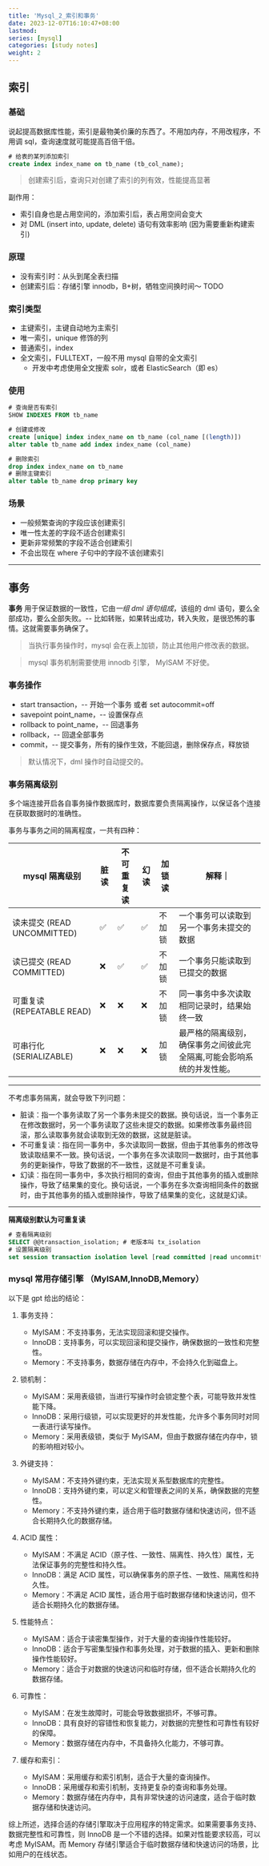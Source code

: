 ```yaml
---
title: 'Mysql_2_索引和事务'
date: 2023-12-07T16:10:47+08:00
lastmod:
series: [mysql]
categories: [study notes]
weight: 2
---
```


## 索引

### 基础

说起提高数据库性能，索引是最物美价廉的东西了。不用加内存，不用改程序，不用调 sql，查询速度就可能提高百倍干倍。

```sql
# 给表的某列添加索引
create index index_name on tb_name (tb_col_name);
```

> 创建索引后，查询只对创建了索引的列有效，性能提高显著

副作用：

- 索引自身也是占用空间的，添加索引后，表占用空间会变大
- 对 DML (insert into, update, delete) 语句有效率影响 (因为需要重新构建索引)

### 原理

- 没有索引时：从头到尾全表扫描
- 创建索引后：存储引擎 innodb，B+树，牺牲空间换时间～ TODO

### 索引类型

- 主键索引，主键自动地为主索引
- 唯一索引，unique 修饰的列
- 普通索引，index
- 全文索引，FULLTEXT，一般不用 mysql 自带的全文索引
  - 开发中考虑使用全文搜索 solr，或者 ElasticSearch（即 es）

### 使用

```sql
# 查询是否有索引
SHOW INDEXES FROM tb_name

# 创建或修改
create [unique] index index_name on tb_name (col_name [(length)])
alter table tb_name add index index_name (col_name)

# 删除索引
drop index index_name on tb_name
# 删除主键索引
alter table tb_name drop primary key
```

### 场景

- 一般频繁查询的字段应该创建索引
- 唯一性太差的字段不适合创建索引
- 更新非常频繁的字段不适合创建索引
- 不会出现在 where 子句中的字段不该创建索引

---

## 事务

**事务** 用于保证数据的一致性，它由*一组 dml 语句组成*，该组的 dml 语句，要么全部成功，要么全部失败。-- 比如转账，如果转出成功，转入失败，是很恐怖的事情。这就需要事务确保了。

> 当执行事务操作时，mysql 会在表上加锁，防止其他用户修改表的数据。

> mysql 事务机制需要使用 innodb 引擎， MyISAM 不好使。

### 事务操作

- start transaction，-- 开始一个事务 或者 set autocommit=off
- savepoint point_name，-- 设置保存点
- rollback to point_name，-- 回退事务
- rollback，-- 回退全部事务
- commit，-- 提交事务，所有的操作生效，不能回退，删除保存点，释放锁

> 默认情况下，dml 操作时自动提交的。

### 事务隔离级别

多个端连接开启各自事务操作数据库时，数据库要负责隔离操作，以保证各个连接在获取数据时的准确性。

事务与事务之间的隔离程度，一共有四种：

| mysql 隔离级别              | 脏读 | 不可重复读 | 幻读 | 加锁读 | 解释｜                                                                |
| --------------------------- | ---- | ---------- | ---- | ------ | --------------------------------------------------------------------- |
| 读未提交 (READ UNCOMMITTED) | ✅   | ✅         | ✅   | 不加锁 | 一个事务可以读取到另一个事务未提交的数据                              |
| 读已提交 (READ COMMITTED)   | ❌   | ✅         | ✅   | 不加锁 | 一个事务只能读取到已提交的数据                                        |
| 可重复读 (REPEATABLE READ)  | ❌   | ❌         | ❌   | 不加锁 | 同一事务中多次读取相同记录时，结果始终一致                            |
| 可串行化 (SERIALIZABLE)     | ❌   | ❌         | ❌   | 加锁   | 最严格的隔离级别，确保事务之间彼此完全隔离,可能会影响系统的并发性能。 |

---

不考虑事务隔离，就会导致下列问题：

- 脏读：指一个事务读取了另一个事务未提交的数据。换句话说，当一个事务正在修改数据时，另一个事务读取了这些未提交的数据。如果修改事务最终回滚，那么读取事务就会读取到无效的数据，这就是脏读。
- 不可重复读：指在同一事务中，多次读取同一数据，但由于其他事务的修改导致读取结果不一致。换句话说，一个事务在多次读取同一数据时，由于其他事务的更新操作，导致了数据的不一致性，这就是不可重复读。
- 幻读：指在同一事务中，多次执行相同的查询，但由于其他事务的插入或删除操作，导致了结果集的变化。换句话说，一个事务在多次查询相同条件的数据时，由于其他事务的插入或删除操作，导致了结果集的变化，这就是幻读。

---

**隔离级别默认为可重复读**

```sql
# 查看隔离级别
SELECT @@transaction_isolation; # 老版本叫 tx_isolation
# 设置隔离级别
set session transaction isolation level [read committed |read uncommitted | repeatable read | serializable]
```

### mysql 常用存储引擎 （MyISAM,InnoDB,Memory）

以下是 gpt 给出的结论：

1. 事务支持：

   - MyISAM：不支持事务，无法实现回滚和提交操作。
   - InnoDB：支持事务，可以实现回滚和提交操作，确保数据的一致性和完整性。
   - Memory：不支持事务，数据存储在内存中，不会持久化到磁盘上。

2. 锁机制：

   - MyISAM：采用表级锁，当进行写操作时会锁定整个表，可能导致并发性能下降。
   - InnoDB：采用行级锁，可以实现更好的并发性能，允许多个事务同时对同一表进行读写操作。
   - Memory：采用表级锁，类似于 MyISAM，但由于数据存储在内存中，锁的影响相对较小。

3. 外键支持：

   - MyISAM：不支持外键约束，无法实现关系型数据库的完整性。
   - InnoDB：支持外键约束，可以定义和管理表之间的关系，确保数据的完整性。
   - Memory：不支持外键约束，适合用于临时数据存储和快速访问，但不适合长期持久化的数据存储。

4. ACID 属性：

   - MyISAM：不满足 ACID（原子性、一致性、隔离性、持久性）属性，无法保证事务的完整性和持久性。
   - InnoDB：满足 ACID 属性，可以确保事务的原子性、一致性、隔离性和持久性。
   - Memory：不满足 ACID 属性，适合用于临时数据存储和快速访问，但不适合长期持久化的数据存储。

5. 性能特点：

   - MyISAM：适合于读密集型操作，对于大量的查询操作性能较好。
   - InnoDB：适合于写密集型操作和事务处理，对于数据的插入、更新和删除操作性能较好。
   - Memory：适合于对数据的快速访问和临时存储，但不适合长期持久化的数据存储。

6. 可靠性：

   - MyISAM：在发生故障时，可能会导致数据损坏，不够可靠。
   - InnoDB：具有良好的容错性和恢复能力，对数据的完整性和可靠性有较好的保障。
   - Memory：数据存储在内存中，不具备持久化能力，不够可靠。

7. 缓存和索引：

   - MyISAM：采用缓存和索引机制，适合于大量的查询操作。
   - InnoDB：采用缓存和索引机制，支持更复杂的查询和事务处理。
   - Memory：数据存储在内存中，具有非常快速的访问速度，适合于临时数据存储和快速访问。

综上所述，选择合适的存储引擎取决于应用程序的特定需求。如果需要事务支持、数据完整性和可靠性，则 InnoDB 是一个不错的选择。如果对性能要求较高，可以考虑 MyISAM。而 Memory 存储引擎适合于临时数据存储和快速访问的场景，比如用户的在线状态。
